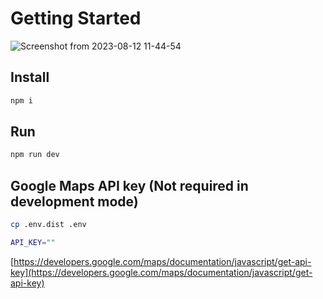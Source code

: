 # Getting Started
![Screenshot from 2023-08-12 11-44-54](https://github.com/adas77/google-maps/assets/73692470/bb6e75ed-7198-474c-b26f-36e472c031d5)

## Install

```bash
npm i
```

## Run

```bash
npm run dev
```

## Google Maps API key (Not required in development mode)

```bash
cp .env.dist .env
```

```bash
API_KEY=""
```

[https://developers.google.com/maps/documentation/javascript/get-api-key](https://developers.google.com/maps/documentation/javascript/get-api-key)
